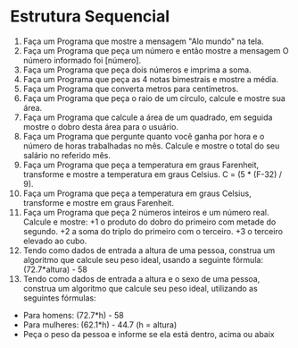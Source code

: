 # Estrutura Sequencial
1. Faça um Programa que mostre a mensagem "Alo mundo" na tela.
2. Faça um Programa que peça um número e então mostre a mensagem O número informado foi [número].
3. Faça um Programa que peça dois números e imprima a soma.
4. Faça um Programa que peça as 4 notas bimestrais e mostre a média.
5. Faça um Programa que converta metros para centímetros.
6. Faça um Programa que peça o raio de um círculo, calcule e mostre sua área.
7. Faça um Programa que calcule a área de um quadrado, em seguida mostre o dobro desta área para o usuário.
8. Faça um Programa que pergunte quanto você ganha por hora e o número de horas trabalhadas no mês. Calcule e mostre o total do seu salário no referido mês.
9. Faça um Programa que peça a temperatura em graus Farenheit, transforme e mostre a temperatura em graus Celsius.
   C = (5 * (F-32) / 9).
10. Faça um Programa que peça a temperatura em graus Celsius, transforme e mostre em graus Farenheit.
11. Faça um Programa que peça 2 números inteiros e um número real. Calcule e mostre:
+1 o produto do dobro do primeiro com metade do segundo.
+2 a soma do triplo do primeiro com o terceiro.
+3 o terceiro elevado ao cubo.
12. Tendo como dados de entrada a altura de uma pessoa, construa um algoritmo que calcule seu peso ideal, usando a seguinte fórmula: (72.7*altura) - 58
13. Tendo como dados de entrada a altura e o sexo de uma pessoa, construa um algoritmo que calcule seu peso ideal, utilizando as seguintes fórmulas:
* Para homens: (72.7*h) - 58
* Para mulheres: (62.1*h) - 44.7 (h = altura)
* Peça o peso da pessoa e informe se ela está dentro, acima ou abaix
